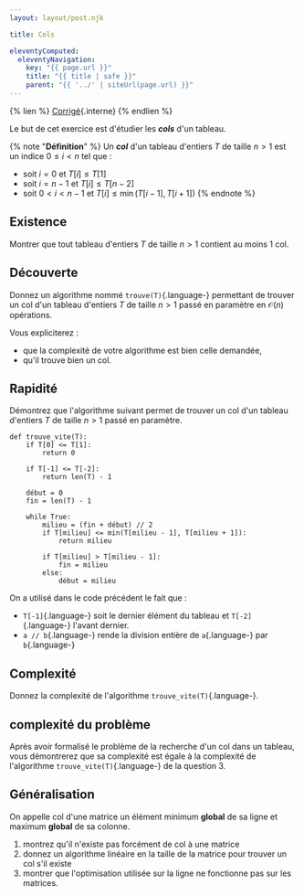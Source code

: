 ```yaml
---
layout: layout/post.njk

title: Cols

eleventyComputed:
  eleventyNavigation:
    key: "{{ page.url }}"
    title: "{{ title | safe }}"
    parent: "{{ '../' | siteUrl(page.url) }}"
---
```


{% lien %}
[Corrigé](./corrigé){.interne}
{% endlien %}

Le but de cet exercice est d'étudier les **_cols_** d'un tableau.

{% note "**Définition**" %}
Un **_col_** d'un tableau d'entiers $T$ de taille $n > 1$ est un indice $0 \leq i < n$ tel que :

- soit $i = 0$ et $T[i] \leq T[1]$
- soit $i = n-1$ et $T[i] \leq T[n-2]$
- soit $0 < i < n-1$ et $T[i] \leq \min(T[i-1], T[i+1])$
  {% endnote %}

## Existence

Montrer que tout tableau d'entiers $T$ de taille $n > 1$ contient au moins 1 col.

## Découverte

Donnez un algorithme nommé `trouve(T)`{.language-} permettant de trouver un col d'un tableau d'entiers $T$ de taille $n > 1$ passé en paramètre en $\mathcal{O}(n)$ opérations.

Vous expliciterez :

- que la complexité de votre algorithme est bien celle demandée,
- qu'il trouve bien un col.

## Rapidité

Démontrez que l'algorithme suivant permet de trouver un col d'un tableau d'entiers $T$ de taille $n > 1$ passé en paramètre.

```python#
def trouve_vite(T):
    if T[0] <= T[1]:
        return 0

    if T[-1] <= T[-2]:
        return len(T) - 1

    début = 0
    fin = len(T) - 1

    while True:
        milieu = (fin + début) // 2
        if T[milieu] <= min(T[milieu - 1], T[milieu + 1]):
            return milieu

        if T[milieu] > T[milieu - 1]:
            fin = milieu
        else:
            début = milieu

```

On a utilisé dans le code précédent le fait que :

- `T[-1]`{.language-} soit le dernier élément du tableau et `T[-2]`{.language-} l'avant dernier.
- `a // b`{.language-} rende la division entière de `a`{.language-} par `b`{.language-}

## Complexité

Donnez la complexité de l'algorithme `trouve_vite(T)`{.language-}.

## complexité du problème

Après avoir formalisé le problème de la recherche d'un col dans un tableau, vous démontrerez que sa complexité est égale à la complexité de l'algorithme `trouve_vite(T)`{.language-} de la question 3.

## Généralisation

On appelle col d'une matrice un élément minimum **global** de sa ligne et maximum **global** de sa colonne.

1. montrez qu'il n'existe pas forcément de col à une matrice
2. donnez un algorithme linéaire en la taille de la matrice pour trouver un col s'il existe
3. montrer que l'optimisation utilisée sur la ligne ne fonctionne pas sur les matrices.
